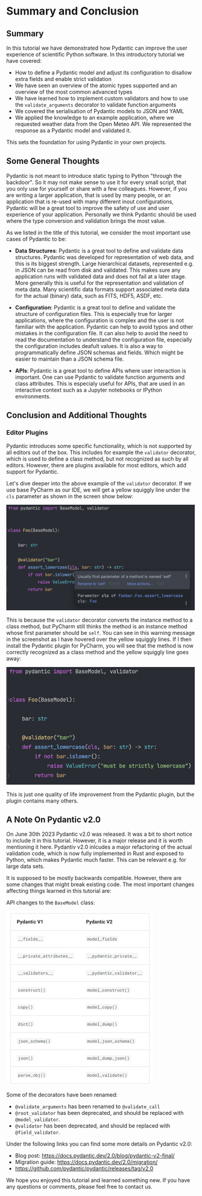 # Summary and Conclusion

## Summary
In this tutorial we have demonstrated how Pydantic can improve the user experience of scientific Python software. In this introductory tutorial we have covered:

- How to define a Pydantic model and adjust its configuration to disallow extra fields and enable strict validation
- We have seen an overview of the atomic types supported and an overview of the most common advanced types
- We have learned how to implement custom validators and how to use the `validate_arguments` decorator to validate function arguments
- We covered the serialisation of Pydantic models to JSON and YAML
- We applied the knowledge to an example application, where we requested weather data from the Open Meteo API. We represented the response as a Pydantic model and validated it.

This sets the foundation for using Pydantic in your own projects.

## Some General Thoughts
Pydantic is not meant to introduce static typing to Python "through the backdoor". So it may not make sense to use it for every small script, that you only use for yourself or share with a few colleagues. However, if you are writing a larger application, that is used by many people, or an application that is re-used with many different inout configurations, Pydantic will be a great tool to improve the safety of use and user experience of your application. Personally we think Pydantic should be used where the type conversion and validation brings the most value. 

As we listed in the title of this tutorial, we consider the most important use cases of Pydantic to be:


- **Data Structures**: Pydantic is a great tool to define and validate data structures. Pydantic was developed for representation of web data, and this is its biggest strength. Large hierarchical datasets, represented e.g. in JSON can be read from disk and validated. This makes sure any application runs with validated data and does not fail at a later stage. More generally this is useful for the representation and validation of meta data. Many scientific data formats support associated meta data for the actual (binary) data, such as FITS, HDF5, ASDF, etc. 

- **Configuration**: Pydantic is a great tool to define and validate the structure of configuration files. This is especially true for larger applications, where the configuration is complex and the user is not familiar with the application. Pydantic can help to avoid typos and other mistakes in the configuration file. It can also help to avoid the need to read the documentation to understand the configuration file, especially the configuration includes deafult values. It is also a way to programmatically define JSON schemas and fields. Which might be easier to maintain than a JSON schema file.

- **APIs**: Pydantic is a great tool to define APIs where user interaction is important. One can use Pydantic to validate function arguments and class attributes. This is especialy useful for APIs, that are used in an interactive context such as a Jupyter notebooks or IPython environments.


## Conclusion and Additional Thoughts

### Editor Plugins

Pydantic introduces some specific functionality, which is not supported by all editors out of the box. This includes for example the `validator` decorator, which is used to define a class method, but not recognized as such by all editors.
However, there are plugins available for most editors, which add support for Pydantic.

Let's dive deeper into the above example of the `validator` decorator. If we use base PyCharm as our IDE, we will get a yellow squiggly line under the `cls` parameter as shown in the screen show below:

<div>
<img src="5-summary-and-conclusion_files/image-3.png" width="500"/>
</div>

This is because the `validator` decorator converts the instance method to a class method, but PyCharm still thinks the method is an instance method whose first parameter should be `self`. You can see in this warning message in the screenshot as I have hovered over the yellow squiggly lines. If I then install the Pydantic plugin for PyCharm, you will see that the method is now correctly recognized as a class method and the yellow squiggly line goes away:

<div>
<img src="5-summary-and-conclusion_files/image-4.png" width="500"/>
</div>

This is just one quality of life improvement from the Pydantic plugin, but the plugin contains many others.

## A Note On Pydantic v2.0

On June 30th 2023 Pydantic v2.0 was released. It was a bit to short notice to include it in this tutorial. However, it is a major release and it is worth mentioning it here. Pydantiv v2.0 inlcudes a major refactoring of the actual validation code, which is now fully implemented in Rust and exposed to Python, which makes Pydantic much faster. This can be relevant e.g. for large data sets.

It is supposed to be mostly backwards compatible. However, there are some changes that might break existing code. The most important changes affecting things learned in this tutorial are:

API changes to the `BaseModel` class:

![pydantic_v2.0.png](5-summary-and-conclusion_files/pydantic_v2.0.png)

Some of the decorators have been renamed:

- `@validate_arguments` has been renamed to `@validate_call`
- `@root_validator` has been deprecated, and should be replaced with `@model_validator`.
- `@validator` has been deprecated, and should be replaced with `@field_validator`.

Under the following links you can find some more details on Pydantic v2.0:

- Blog post: https://docs.pydantic.dev/2.0/blog/pydantic-v2-final/
- Migration guide: https://docs.pydantic.dev/2.0/migration/
- https://github.com/pydantic/pydantic/releases/tag/v2.0

We hope you enjoyed this tutorial and learned something new. If you have any questions or comments, please feel free to contact us.





